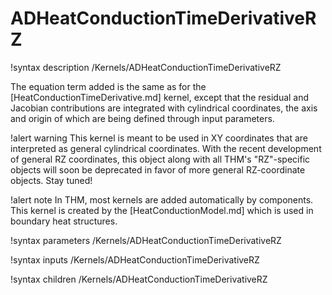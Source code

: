 # ADHeatConductionTimeDerivativeRZ

!syntax description /Kernels/ADHeatConductionTimeDerivativeRZ

The equation term added is the same as for the [HeatConductionTimeDerivative.md] kernel,
except that the residual and Jacobian contributions are integrated with cylindrical coordinates, the axis and origin
of which are being defined through input parameters.

!alert warning
This kernel is meant to be used in XY coordinates that are interpreted as general cylindrical coordinates.
With the recent development of general RZ coordinates, this object along with all THM's "RZ"-specific
objects will soon be deprecated in favor of more general RZ-coordinate objects.
Stay tuned!

!alert note
In THM, most kernels are added automatically by components. This kernel is created by the
[HeatConductionModel.md] which is used in boundary heat structures.

!syntax parameters /Kernels/ADHeatConductionTimeDerivativeRZ

!syntax inputs /Kernels/ADHeatConductionTimeDerivativeRZ

!syntax children /Kernels/ADHeatConductionTimeDerivativeRZ

